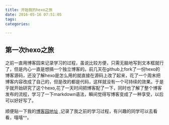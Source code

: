 ```yaml
---
title: 开始我的hexo之旅
date: 2016-05-16 07:51:05
tags:
categories:

---
```

## 第一次hexo之旅&emsp;&emsp;

之前一直用博客园来记录学习的过程，虽说比较方便，只需无脑地写到文本框就行了，但是内心一直是想搞一个独立博客的。前几天在github上fork了一份hexo的博客源码，还没了解hexo是怎么用的就直接在源码上改了起来，花了一个周末把博客内容改成了自己的，但是改的都是代码，这样就没有一个可持续的效果。于是乎就开始研究了这个hexo,花了一天时间把博客配了一下，同时也了解了整个博客发布的流程，学习了一下markdown语法，瞬间觉得写博客变成了一种享受，以后可以好好写了。

顺便贴一下我的[博客园地址](http://www.cnblogs.com/vinozly/) ,记录了我之前的学习过程，有兴趣的同学可以去看看，嘻嘻^^。
